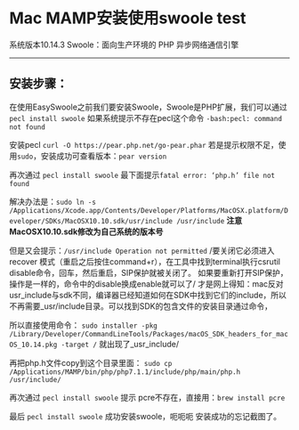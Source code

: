 # Mac MAMP安装使用swoole test
系统版本10.14.3
Swoole：面向生产环境的 PHP 异步网络通信引擎
- - - -
## 安装步骤：
在使用EasySwoole之前我们要安装Swoole，Swoole是PHP扩展，我们可以通过
`pecl install swoole`
如果系统提示不存在pecl这个命令
`-bash:pecl: command not found`

安装pecl
`curl -O https://pear.php.net/go-pear.phar`
若是提示权限不足，使用`sudo`，安装成功可查看版本：`pear version`

再次通过 `pecl install swoole` 最下面提示`fatal error: ‘php.h’ file not found`


解决办法是：`sudo ln -s /Applications/Xcode.app/Contents/Developer/Platforms/MacOSX.platform/Developer/SDKs/MacOSX10.10.sdk/usr/include /usr/include`
**注意MacOSX10.10.sdk修改为自己系统的版本号**

但是又会提示：`/usr/include Operation not permitted`
/要关闭它必须进入recover 模式（重启之后按住command+r），在工具中找到terminal执行csrutil disable命令，回车，然后重启，SIP保护就被关闭了。
如果要重新打开SIP保护，操作是一样的，命令中的disable换成enable就可以了/
才是网上得知：mac反对usr_include与sdk不同，编译器已经知道如何在SDK中找到它们的include，所以不再需要_usr/include目录。可以找到SDK的包含文件的安装目录通过命令，

所以直接使用命令：
`sudo installer -pkg /Library/Developer/CommandLineTools/Packages/macOS_SDK_headers_for_macOS_10.14.pkg -target /`
就出现了_usr_include/

再把php.h文件copy到这个目录里面：
`sudo cp /Applications/MAMP/bin/php/php7.1.1/include/php/main/php.h /usr/include/`

再次通过 `pecl install swoole` 提示 pcre不存在，直接用：`brew install pcre`

最后  `pecl install swoole` 成功安装swoole，呃呃呃 安装成功的忘记截图了。
